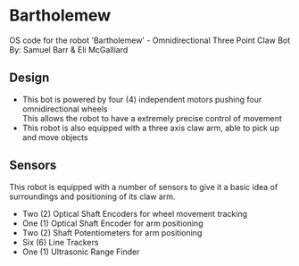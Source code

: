 # Bartholemew
OS code for the robot 'Bartholemew' - Omnidirectional Three Point Claw Bot <br>
By: Samuel Barr & Eli McGalliard

## Design
- This bot is powered by four (4) independent motors pushing four omnidirectional wheels  
  This allows the robot to have a extremely precise control of movement
- This robot is also equipped with a three axis claw arm, able to pick up and move objects

## Sensors
This robot is equipped with a number of sensors to give it a basic idea of surroundings and positioning of its claw arm. 
- Two (2) Optical Shaft Encoders for wheel movement tracking
- One (1) Optical Shaft Encoder for arm positioning
- Two (2) Shaft Potentiometers for arm positioning
- Six (6) Line Trackers
- One (1) Ultrasonic Range Finder
